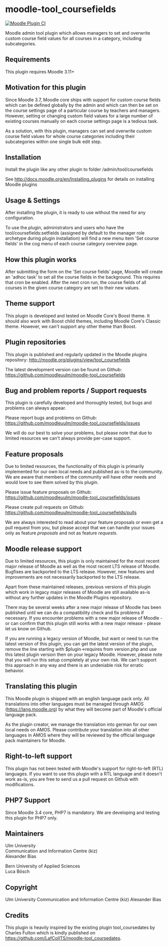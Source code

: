 moodle-tool_coursefields
========================

[![Moodle Plugin CI](https://github.com/moodleuulm/moodle-tool_coursefields/workflows/Moodle%20Plugin%20CI/badge.svg?branch=master)](https://github.com/moodleuulm/moodle-tool_coursefields/actions?query=workflow%3A%22Moodle+Plugin+CI%22+branch%3Amaster)

Moodle admin tool plugin which allows managers to set and overwrite custom course field values for all courses in a category, including subcategories. 


Requirements
------------

This plugin requires Moodle 3.11+


Motivation for this plugin
--------------------------

Since Moodle 3.7, Moodle core ships with support for custom course fields which can be defined globally by the admin and which can then be set on the course settings page of a particular course by teachers and managers.
However, setting or changing custom field values for a large number of existing courses manually on each course settings page is a tedious task.

As a solution, with this plugin, managers can set and overwrite custom course field values for whole course categories including their subcategories within one single bulk edit step.


Installation
------------

Install the plugin like any other plugin to folder
/admin/tool/coursefields

See http://docs.moodle.org/en/Installing_plugins for details on installing Moodle plugins


Usage & Settings
----------------

After installing the plugin, it is ready to use without the need for any configuration.

To use the plugin, administrators and users who have the tool/coursefields:setfields (assigned by default to the manager role archetype during plugin installation) will find a new menu item 'Set course fields' in the cog menu of each course category overview page. 


How this plugin works
---------------------

After submitting the form on the 'Set course fields' page, Moodle will create an 'adhoc task' to set all the course fields in the background. This requires that cron be enabled. 
After the next cron run, the course fields of all courses in the given course category are set to their new values.


Theme support
-------------

This plugin is developed and tested on Moodle Core's Boost theme.
It should also work with Boost child themes, including Moodle Core's Classic theme. However, we can't support any other theme than Boost.


Plugin repositories
-------------------

This plugin is published and regularly updated in the Moodle plugins repository:
http://moodle.org/plugins/view/tool_coursefields

The latest development version can be found on Github:
https://github.com/moodleuulm/moodle-tool_coursefields


Bug and problem reports / Support requests
------------------------------------------

This plugin is carefully developed and thoroughly tested, but bugs and problems can always appear.

Please report bugs and problems on Github:
https://github.com/moodleuulm/moodle-tool_coursefields/issues

We will do our best to solve your problems, but please note that due to limited resources we can't always provide per-case support.


Feature proposals
-----------------

Due to limited resources, the functionality of this plugin is primarily implemented for our own local needs and published as-is to the community. We are aware that members of the community will have other needs and would love to see them solved by this plugin.

Please issue feature proposals on Github:
https://github.com/moodleuulm/moodle-tool_coursefields/issues

Please create pull requests on Github:
https://github.com/moodleuulm/moodle-tool_coursefields/pulls

We are always interested to read about your feature proposals or even get a pull request from you, but please accept that we can handle your issues only as feature _proposals_ and not as feature _requests_.


Moodle release support
----------------------

Due to limited resources, this plugin is only maintained for the most recent major release of Moodle as well as the most recent LTS release of Moodle. Bugfixes are backported to the LTS release. However, new features and improvements are not necessarily backported to the LTS release.

Apart from these maintained releases, previous versions of this plugin which work in legacy major releases of Moodle are still available as-is without any further updates in the Moodle Plugins repository.

There may be several weeks after a new major release of Moodle has been published until we can do a compatibility check and fix problems if necessary. If you encounter problems with a new major release of Moodle - or can confirm that this plugin still works with a new major release - please let us know on Github.

If you are running a legacy version of Moodle, but want or need to run the latest version of this plugin, you can get the latest version of the plugin, remove the line starting with $plugin->requires from version.php and use this latest plugin version then on your legacy Moodle. However, please note that you will run this setup completely at your own risk. We can't support this approach in any way and there is an undeniable risk for erratic behavior.


Translating this plugin
-----------------------

This Moodle plugin is shipped with an english language pack only. All translations into other languages must be managed through AMOS (https://lang.moodle.org) by what they will become part of Moodle's official language pack.

As the plugin creator, we manage the translation into german for our own local needs on AMOS. Please contribute your translation into all other languages in AMOS where they will be reviewed by the official language pack maintainers for Moodle.


Right-to-left support
---------------------

This plugin has not been tested with Moodle's support for right-to-left (RTL) languages.
If you want to use this plugin with a RTL language and it doesn't work as-is, you are free to send us a pull request on Github with modifications.


PHP7 Support
------------

Since Moodle 3.4 core, PHP7 is mandatory. We are developing and testing this plugin for PHP7 only.


Maintainers
-----------

Ulm University\
Communication and Information Centre (kiz)\
Alexander Bias

Bern University of Applied Sciences\
Luca Bösch


Copyright
---------

Ulm University
Communication and Information Centre (kiz)
Alexander Bias


Credits
-------
This plugin is heavily inspired by the existing plugin tool_coursedates by Charles Fulton which is kindly published on https://github.com/LafColITS/moodle-tool_coursedates.
